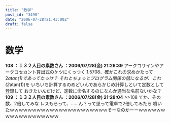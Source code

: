 ```yaml
---
title: "数学"
post_id: "3490"
date: "2006-07-28T21:43:00Z"
draft: false
---
```


# 数学

**108 ：１３２人目の素数さん ：2006/07/28(金) 21:26:39** アークコサインやアークコセカント算出式のケツにくっつく 1.5708、確かこれの求めかたって2*atan(1)であってたっけ？ それとちょっとプログラム関係の話になるが、これ(2*atan(1))を いちいち計算するのめどいんであらかじめ計算しといて定数として登録して おきたいんだけど、定数に命名するのになんか適当な名前ないかな？ **109 ：１３２人目の素数さん ：2006/07/28(金) 21:28:04** >>108 てか、その数、2倍してみな レスもらって、……ん？って思って電卓で2倍してみたら 噴いたｗｗｗｗｗｗｗｗｗｗｗｗｗｗｗｗｗｗｗｗｗｗそーなのかーーｗｗｗｗｗｗｗｗｗｗｗｗｗｗｗｗｗｗ
